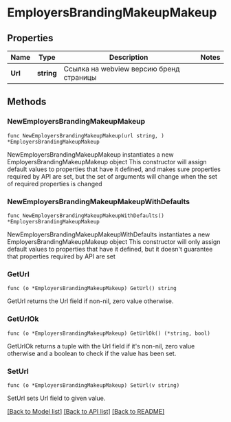 # EmployersBrandingMakeupMakeup

## Properties

Name | Type | Description | Notes
------------ | ------------- | ------------- | -------------
**Url** | **string** | Ссылка на webview версию бренд страницы | 

## Methods

### NewEmployersBrandingMakeupMakeup

`func NewEmployersBrandingMakeupMakeup(url string, ) *EmployersBrandingMakeupMakeup`

NewEmployersBrandingMakeupMakeup instantiates a new EmployersBrandingMakeupMakeup object
This constructor will assign default values to properties that have it defined,
and makes sure properties required by API are set, but the set of arguments
will change when the set of required properties is changed

### NewEmployersBrandingMakeupMakeupWithDefaults

`func NewEmployersBrandingMakeupMakeupWithDefaults() *EmployersBrandingMakeupMakeup`

NewEmployersBrandingMakeupMakeupWithDefaults instantiates a new EmployersBrandingMakeupMakeup object
This constructor will only assign default values to properties that have it defined,
but it doesn't guarantee that properties required by API are set

### GetUrl

`func (o *EmployersBrandingMakeupMakeup) GetUrl() string`

GetUrl returns the Url field if non-nil, zero value otherwise.

### GetUrlOk

`func (o *EmployersBrandingMakeupMakeup) GetUrlOk() (*string, bool)`

GetUrlOk returns a tuple with the Url field if it's non-nil, zero value otherwise
and a boolean to check if the value has been set.

### SetUrl

`func (o *EmployersBrandingMakeupMakeup) SetUrl(v string)`

SetUrl sets Url field to given value.



[[Back to Model list]](../README.md#documentation-for-models) [[Back to API list]](../README.md#documentation-for-api-endpoints) [[Back to README]](../README.md)


